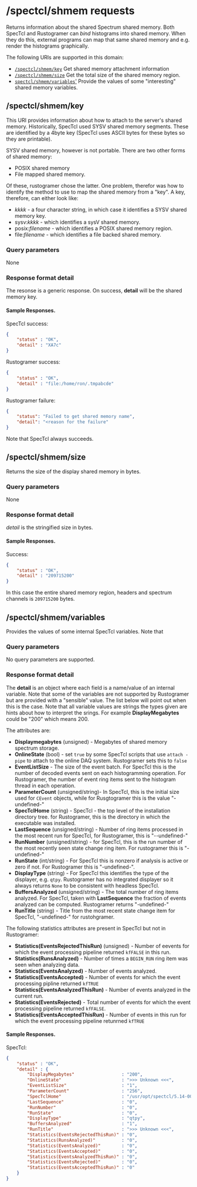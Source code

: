 # /spectcl/shmem requests

Returns information about the shared Spectrum shared memory. Both SpecTcl and Rustogramer can *bind* histograms into shared memory.  When they do this, external programs can map that same shared memory and e.g. render the histograms graphically. 

The following URIs are supported in this domain:

* [```/spectcl/shmem/key```](#spectclshmemkey) Get shared memory attachment information
* [```/spectcl/shmem/size```](#spectclshmemsize) Get the total size of the shared memory region.
* [```spectcl/shmem/variables```'](#spectclshmemevariables) Provide the values of some "interesting" shared memory variables.

## /spectcl/shmem/key

This URI provides information about how to attach to the server's shared memory.  Historically, SpecTcl used SYSV shared memory segments.  These are identified by a 4byte key (SpecTcl uses ASCII bytes for these bytes so they are printable).  

SYSV shared memory, however is not portable.  There are two other forms of shared memory:

* POSIX shared memory
* File mapped shared memory.

Of these, rustogramer chose the latter.  One problem, therefor was how to identify the method to use to map the shared memory from a "key".  A key, therefore, can either look like:

* *kkkk*  - a four character string, in which case it identifies a SYSV shared memory key.
* sysv:*kkkk* - which identifies a sysV shared memory.
* posix:*filename* - which identifies a POSIX shared memory region.
* file:*filename* - which identifies a file backed shared memory.


### Query parameters

None

### Response format detail

The resonse is a generic response.  On success, **detail** will be the shared memory key.  

#### Sample Responses.

SpecTcl success:

```json
{
    "status" : "OK",
    "detail" : "XA7c"
}
```

Rustogramer success:

```json
{
    "status" : "OK",
    "detail" : "file:/home/ron/.tmpabcde"
}
```

Rustogramer failure:

```json
{
    "status": "Failed to get shared memory name",
    "detail": "<reason for the failure"
}
```

Note that SpecTcl always succeeds.

## /spectcl/shmem/size

Returns the size of the display shared memory in bytes.

### Query parameters

None

### Response format detail

*detail* is the stringified size in bytes.

#### Sample Responses.
Success:

```json
{
    "status" : "OK",
    "detail" : "209715200"
}
```

In this case the entire shared memory region, headers and spectrum channels  is ```209715200``` bytes.



## /spectcl/shmem/variables

Provides the values of some internal SpecTcl variables.  Note that 

### Query parameters

No query parameters are  supported.

### Response format detail

The **detail** is an object where each field is a name/value of an internal variable.  Note that some of the variables are not supported by Rustogramer but are provided with a "sensible" value.  The list below will point out when this is the case.  Note that all variable values are strings the types given  are hints about how to interpret the srings.  For example **DisplayMegabytes** could be "200"  which means 200.

 The attributes are:

* **Displaymegabytes** (unsigned) - Megabytes of shared memory spectrum storage.
* **OnlineState** (bool) - set ``true`` by some SpecTcl scripts that use ```attach -pipe``` to attach to the online DAQ system.  Rustogramer sets this to ```false```
* **EventListSize** - The size of the event batch.  For SpecTcl this is the number of decoded events sent on each histogramming operation. For Rustogramer, the number of event ring items sent to the histogram thread in each operation.
* **ParameterCount** (unsigned/string)- In SpecTcl, this is the initial size used for ```CEvent``` objects, while for Rusgtogramer this is the value "-undefined-"
* **SpecTclHome** (string) - SpecTcl - the top level of the installation directory tree. for Rustogramer, this is the directory in which the executable was installed.
* **LastSequence** (unsigned/string) - Number of ring items processed in the most recent run for SpecTcl, for Rustogramer, this is "--undefined-"
* **RunNumber** (unsigned/string) - for SpecTcl, this is the run number of the most recently seen state change ring item.  For rustogramer this is "-undefined-"
* **RunState** (int/string) - For SpecTcl this is nonzero if analysis is active or zero if not.  For Rustogramer this is "-undefined-".
* **DisplayType** (string) - For SpecTcl this identifies the type of the displayer, e.g. ```qtpy```.  Rustogramer has no integrated displayer so it always returns ```None``` to be consistent with headless SpecTcl.
* **BuffersAnalyzed** (unsigned/string) - The total number of ring items analyzed.  For SpecTcl, taken with **LastSequence** the fraction of events analyzed can be computed.  Rustogramer returns "-undefined-"
* **RunTitle** (string) - Title from the most recent state change item for SpecTcl, "-undefined-" for rustohgramer.

The following statistics attributes are present in SpecTcl but not in Rustogramer:

* **Statistics(EventsRejectedThisRun)** (unsigned) - Number of eevents for which the event processing pipeline returned ```kfFALSE``` in this run.
* **Statistics(RunsAnalyzed)** - Number of times a ```BEGIN_RUN``` ring item was seen when analyzing data.
* **Statistics(EventsAnalyzed)** - Number of events analyzed.
* **Statistics(EventsAccepted)** - Number of events for which the event processing pipline returned ```kfTRUE```
* **Statistics(EventsAnalyzedThisRun)** - Number of events analyzed in the current run.
* **Statistics(EventsRejected)** - Total number of events for which the event processing pipeline returned ```kfFALSE```.
* **Statistics(EventsAcceptedThisRun)** - Number of  events in this run for which the event processing pipeline retunrned ```kfTRUE```

#### Sample Responses.

SpecTcl:

```json
{
    "status" : "OK",
    "detail" : {
        "DisplayMegabytes"                  : "200",
        "OnlineState"                       : ">>> Unknown <<<",
        "EventListSize"                     : "1",
        "ParameterCount"                    : "256",
        "SpecTclHome"                       : "/usr/opt/spectcl/5.14-000",
        "LastSequence"                      : "0",
        "RunNumber"                         : "0",
        "RunState"                          : "0",
        "DisplayType"                       : "qtpy",
        "BuffersAnalyzed"                   : "1",
        "RunTitle"                          : ">>> Unknown <<<",
        "Statistics(EventsRejectedThisRun)" : "0",
        "Statistics(RunsAnalyzed)"          : "0",
        "Statistics(EventsAnalyzed)"        : "0",
        "Statistics(EventsAccepted)"        : "0",
        "Statistics(EventsAnalyzedThisRun)" : "0",
        "Statistics(EventsRejected)"        : "0",
        "Statistics(EventsAcceptedThisRun)" : "0"
    }
}
```